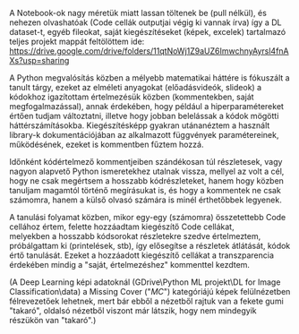 A Notebook-ok nagy méretük miatt lassan töltenek be (pull nélkül), és nehezen olvashatóak (Code cellák outputjai végig ki vannak írva)
így a DL dataset-t, egyéb fileokat, saját kiegészítéseket (képek, excelek) tartalmazó teljes projekt mappát feltölöttem ide:
https://drive.google.com/drive/folders/11qtNoWj1Z9aUZ6ImwchnyAyrsl4fnAXs?usp=sharing

A Python megvalósítás közben a mélyebb matematikai háttére is fókuszált a tanult tárgy, ezeket az elméleti anyagokat (előadásvideók, slideok)
a kódokhoz igazítottam értelmezésük közben (kommentekben, saját megfogalmazással), annak érdekében,
hogy például a hiperparamétereket értően tudjam változtatni, illetve hogy jobban belelássak a kódok mögötti háttérszámításokba.
Kiegészítésképp gyakran utánanéztem a használt library-k dokumentációjában az alkalmazott függvények paramétereinek, működésének, 
ezeket is kommentben fűztem hozzá.

Időnként kódértelmező kommentjeiben szándékosan túl részletesek, vagy nagyon alapvető Python ismeretekhez utalnak vissza,
mellyel az volt a cél, hogy ne csak megértsem a hosszabb kódrészleteket, hanem hogy közben tanuljam magamtól történő megírásukat is,
és hogy a kommentek ne csak számomra, hanem a külső olvasó számára is minél érthetőbbek legyenek.

A tanulási folyamat közben, mikor egy-egy (számomra) összetettebb Code cellához értem, felette hozzáadtam kiegészítő Code cellákat,  
melyekben a hosszabb kódsorokat részletekre szedve értelmeztem, próbálgattam ki (printelések, stb), így elősegítse a részletek átlátását, 
kódok értő tanulását.
Ezeket a hozzáadott kiegészítő cellákat a transzparencia érdekében mindig a "saját, értelmezéshez" kommenttel kezdtem.

(A Deep Learning képi adatoknál (GDrive\Python ML projekt\DL for Image Classification\data) a Missing Cover ("_MC_") kategóriájú képek felülnézetben 
félrevezetőek lehetnek, mert bár ebből a nézetből rajtuk van a fekete gumi "takaró", oldalsó nézetből viszont már látszik, hogy nem mindegyik részükön van "takaró".)
